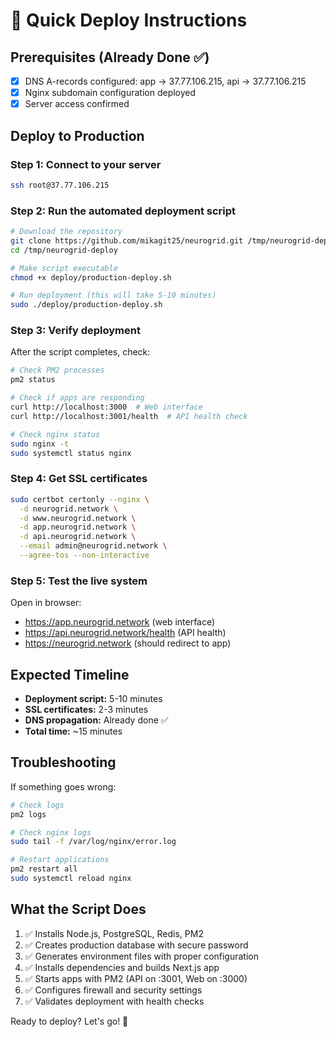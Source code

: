 # 🚀 Quick Deploy Instructions

## Prerequisites (Already Done ✅)
- [x] DNS A-records configured: app → 37.77.106.215, api → 37.77.106.215
- [x] Nginx subdomain configuration deployed
- [x] Server access confirmed

## Deploy to Production

### Step 1: Connect to your server
```bash
ssh root@37.77.106.215
```

### Step 2: Run the automated deployment script
```bash
# Download the repository
git clone https://github.com/mikagit25/neurogrid.git /tmp/neurogrid-deploy
cd /tmp/neurogrid-deploy

# Make script executable
chmod +x deploy/production-deploy.sh

# Run deployment (this will take 5-10 minutes)
sudo ./deploy/production-deploy.sh
```

### Step 3: Verify deployment
After the script completes, check:
```bash
# Check PM2 processes
pm2 status

# Check if apps are responding
curl http://localhost:3000  # Web interface
curl http://localhost:3001/health  # API health check

# Check nginx status
sudo nginx -t
sudo systemctl status nginx
```

### Step 4: Get SSL certificates
```bash
sudo certbot certonly --nginx \
  -d neurogrid.network \
  -d www.neurogrid.network \
  -d app.neurogrid.network \
  -d api.neurogrid.network \
  --email admin@neurogrid.network \
  --agree-tos --non-interactive
```

### Step 5: Test the live system
Open in browser:
- https://app.neurogrid.network (web interface)
- https://api.neurogrid.network/health (API health)
- https://neurogrid.network (should redirect to app)

## Expected Timeline
- **Deployment script:** 5-10 minutes
- **SSL certificates:** 2-3 minutes  
- **DNS propagation:** Already done ✅
- **Total time:** ~15 minutes

## Troubleshooting
If something goes wrong:
```bash
# Check logs
pm2 logs

# Check nginx logs
sudo tail -f /var/log/nginx/error.log

# Restart applications
pm2 restart all
sudo systemctl reload nginx
```

## What the Script Does
1. ✅ Installs Node.js, PostgreSQL, Redis, PM2
2. ✅ Creates production database with secure password
3. ✅ Generates environment files with proper configuration
4. ✅ Installs dependencies and builds Next.js app
5. ✅ Starts apps with PM2 (API on :3001, Web on :3000)
6. ✅ Configures firewall and security settings
7. ✅ Validates deployment with health checks

Ready to deploy? Let's go! 🚀